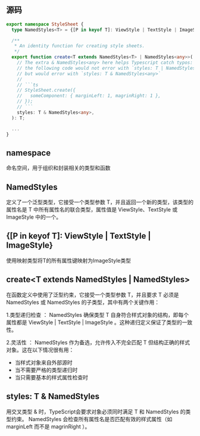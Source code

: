 
## 源码
```ts
export namespace StyleSheet {
  type NamedStyles<T> = {[P in keyof T]: ViewStyle | TextStyle | ImageStyle};

  /**
   * An identity function for creating style sheets.
   */
  export function create<T extends NamedStyles<T> | NamedStyles<any>>(
    // The extra & NamedStyles<any> here helps Typescript catch typos: e.g.,
    // the following code would not error with `styles: T | NamedStyles<T>`,
    // but would error with `styles: T & NamedStyles<any>`
    //
    // ```ts
    // StyleSheet.create({
    //   someComponent: { marginLeft: 1, magrinRight: 1 },
    // });
    // ```
    styles: T & NamedStyles<any>,
  ): T;

  ...
}
```

## namespace
命名空间，用于组织和封装相关的类型和函数
## NamedStyles<T>
定义了一个泛型类型，它接受一个类型参数 T，并且返回一个新的类型，该类型的属性名是 T 中所有属性名的联合类型，属性值是 ViewStyle、TextStyle 或 ImageStyle 中的一个。
## {[P in keyof T]: ViewStyle | TextStyle | ImageStyle}
使用映射类型将T的所有属性键映射为ImageStyle类型
## create<T extends NamedStyles<T> | NamedStyles<any>>
在函数定义中使用了泛型约束，它接受一个类型参数 T，并且要求 T 必须是 NamedStyles<T> 或 NamedStyles<any> 的子类型，其中有两个关键作用：

1.类型递归检查 ： NamedStyles<T> 确保类型 T 自身符合样式对象的结构，即每个属性都是 ViewStyle | TextStyle | ImageStyle 。这种递归定义保证了类型的一致性。

2.灵活性 ： NamedStyles<any> 作为备选，允许传入不完全匹配 T 但结构正确的样式对象。这在以下情况很有用：
  - 当样式对象来自外部源时
  - 当不需要严格的类型递归时
  - 当只需要基本的样式属性检查时
## styles: T & NamedStyles<any>
用交叉类型 & 时，TypeScript会要求对象必须同时满足 T 和 NamedStyles<any> 的类型约束。 NamedStyles<any> 会检查所有属性名是否匹配有效的样式属性（如 marginLeft 而不是 magrinRight ）。